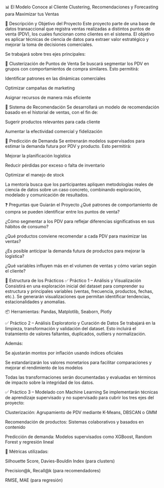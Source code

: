 📊 El Modelo Conoce al Cliente
Clustering, Recomendaciones y Forecasting para Maximizar tus Ventas

🧠 Descripción y Objetivo del Proyecto
Este proyecto parte de una base de datos transaccional que registra ventas realizadas a distintos puntos de venta (PDV), los cuales funcionan como clientes en el sistema.
El objetivo es aplicar técnicas de ciencia de datos para extraer valor estratégico y mejorar la toma de decisiones comerciales.

Se trabajará sobre tres ejes principales:

🔹 Clusterización de Puntos de Venta
Se buscará segmentar los PDV en grupos con comportamientos de compra similares. Esto permitirá:

Identificar patrones en las dinámicas comerciales

Optimizar campañas de marketing

Asignar recursos de manera más eficiente

🔹 Sistema de Recomendación
Se desarrollará un modelo de recomendación basado en el historial de ventas, con el fin de:

Sugerir productos relevantes para cada cliente

Aumentar la efectividad comercial y fidelización

🔹 Predicción de Demanda
Se entrenarán modelos supervisados para estimar la demanda futura por PDV y producto. Esto permitirá:

Mejorar la planificación logística

Reducir pérdidas por exceso o falta de inventario

Optimizar el manejo de stock

La mentoría busca que los participantes apliquen metodologías reales de ciencia de datos sobre un caso concreto, combinando exploración, modelado y comunicación de resultados.

❓ Preguntas que Guiarán el Proyecto
¿Qué patrones de comportamiento de compra se pueden identificar entre los puntos de venta?

¿Cómo segmentar a los PDV para reflejar diferencias significativas en sus hábitos de consumo?

¿Qué productos conviene recomendar a cada PDV para maximizar las ventas?

¿Es posible anticipar la demanda futura de productos para mejorar la logística?

¿Qué variables influyen más en el volumen de ventas y cómo varían según el cliente?

🧪 Estructura de los Prácticos
✅ Práctico 1 – Análisis y Visualización
Consistirá en una exploración inicial del dataset para comprender su estructura y principales variables (ventas, frecuencia, productos, fechas, etc.).
Se generarán visualizaciones que permitan identificar tendencias, estacionalidades y anomalías.

📦 Herramientas: Pandas, Matplotlib, Seaborn, Plotly

✅ Práctico 2 – Análisis Exploratorio y Curación de Datos
Se trabajará en la limpieza, transformación y validación del dataset.
Esto incluirá el tratamiento de valores faltantes, duplicados, outliers y normalización.

Además:

Se ajustarán montos por inflación usando índices oficiales

Se estandarizarán los valores monetarios para facilitar comparaciones y mejorar el rendimiento de los modelos

Todas las transformaciones serán documentadas y evaluadas en términos de impacto sobre la integridad de los datos.

✅ Práctico 3 – Modelado con Machine Learning
Se implementarán técnicas de aprendizaje supervisado y no supervisado para cubrir los tres ejes del proyecto:

Clusterización: Agrupamiento de PDV mediante K-Means, DBSCAN o GMM

Recomendación de productos: Sistemas colaborativos y basados en contenido

Predicción de demanda: Modelos supervisados como XGBoost, Random Forest y regresión lineal

📏 Métricas utilizadas:

Silhouette Score, Davies-Bouldin Index (para clusters)

Precision@k, Recall@k (para recomendadores)

RMSE, MAE (para regresión)

